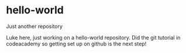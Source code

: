 # hello-world
Just another repository

Luke here, just working on a hello-world repository. Did the git tutorial in codeacademy so getting set up on github is the next step!
